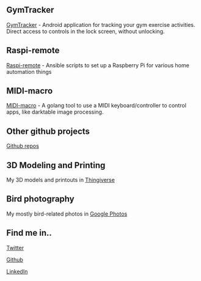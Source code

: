 ## GymTracker

[GymTracker](/gymtracker/index.html) - Android application for tracking your gym exercise activities. Direct access to controls in the lock screen, without unlocking.

## Raspi-remote

[Raspi-remote](https://github.com/tfager/raspi-remote) - Ansible scripts to set up a Raspberry Pi for various home automation things

## MIDI-macro

[MIDI-macro](/midimacro/) - A golang tool to use a MIDI keyboard/controller to control apps, like darktable image processing.

## Other github projects

[Github repos](https://github.com/tfager?tab=repositories)

## 3D Modeling and Printing

My 3D models and printouts in [Thingiverse](https://www.thingiverse.com/tfager/designs)

## Bird photography

My mostly bird-related photos in [Google Photos](https://goo.gl/photos/RPX1FNQRh2tnbEUq7)

## Find me in..

[Twitter](https://twitter.com/TimoFager)

[Github](https://github.com/tfager/)

[LinkedIn](https://www.linkedin.com/in/timo-fager-23536)


